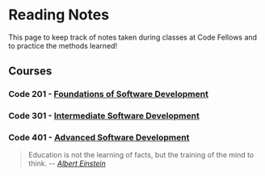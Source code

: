 # **Reading Notes**
This page to keep track of notes taken during classes at Code Fellows and to practice the methods learned!
  
## <addr> Courses
### Code 201 - [Foundations of Software Development](201.md)
### Code 301 - [Intermediate Software Development](301.md)
### Code 401 - [Advanced Software Development](401.md)


 
 

>Education is not the learning of facts,
>but the training of the mind to think.
> -- <cite>[Albert Einstein][1]</cite>

[1]:https://www.goodreads.com/quotes/6137386-education-is-not-the-learning-of-facts-but-the-training


